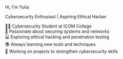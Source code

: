 Hi, I'm Yulia

Cybersecurity Enthusiast | Aspiring Ethical Hacker  
  
👩‍🎓 Cybersecurity Student at ICOM College  
🔐 Passionate about securing systems and networks  
💻 Exploring ethical hacking and penetration testing  
📚 Always learning new tools and techniques  
🚀 Working on projects to strengthen cybersecurity skills  
